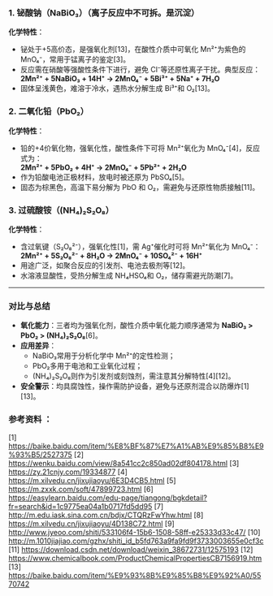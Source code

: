 ### 1. **铋酸钠（NaBiO₃）（离子反应中不可拆。是沉淀）**
**化学特性**：  
- 铋处于+5高价态，是强氧化剂[13]，在酸性介质中可氧化 Mn²⁺为紫色的 MnO₄⁻，常用于锰离子的鉴定[3]。  
- 反应需在硝酸等强酸性条件下进行，避免 Cl⁻等还原性离子干扰。典型反应：  
  **2Mn²⁺ + 5NaBiO₃ + 14H⁺ → 2MnO₄⁻ + 5Bi³⁺ + 5Na⁺ + 7H₂O**  
- 固体呈浅黄色，难溶于冷水，遇热水分解生成 Bi³⁺和 O₂[13]。

### 2. **二氧化铅（PbO₂）**
**化学特性**：  
- 铅的+4价氧化物，强氧化性，酸性条件下可将 Mn²⁺氧化为 MnO₄⁻[4]，反应式为：  
  **2Mn²⁺ + 5PbO₂ + 4H⁺ → 2MnO₄⁻ + 5Pb²⁺ + 2H₂O**  
- 作为铅酸电池正极材料，放电时被还原为 PbSO₄[5]。  
- 固态为棕黑色，高温下易分解为 PbO 和 O₂，需避免与还原性物质接触[11]。

### 3. **过硫酸铵（(NH₄)₂S₂O₈）**
**化学特性**：  
- 含过氧键（S₂O₈²⁻），强氧化性[1]，需 Ag⁺催化时可将 Mn²⁺氧化为 MnO₄⁻：  
  **2Mn²⁺ + 5S₂O₈²⁻ + 8H₂O → 2MnO₄⁻ + 10SO₄²⁻ + 16H⁺**  
- 用途广泛，如聚合反应的引发剂、电池去极剂等[12]。  
- 水溶液显酸性，受热分解生成 NH₄HSO₄和 O₂，储存需避光防潮[7]。

---

### **对比与总结**
- **氧化能力**：三者均为强氧化剂，酸性介质中氧化能力顺序通常为 **NaBiO₃ > PbO₂ > (NH₄)₂S₂O₈**[6]。  
- **应用差异**：  
  - NaBiO₃常用于分析化学中 Mn²⁺的定性检测；  
  - PbO₂多用于电池和工业氧化过程；  
  - (NH₄)₂S₂O₈则作为引发剂或刻蚀剂，需注意其分解特性[4][12]。  
- **安全警示**：均具腐蚀性，操作需防护设备，避免与还原剂混合以防爆炸[1][13]。

### 参考资料 ：
[1] https://baike.baidu.com/item/%E8%BF%87%E7%A1%AB%E9%85%B8%E9%93%B5/2527375
[2] https://wenku.baidu.com/view/8a541cc2c850ad02df804178.html
[3] https://zy.21cnjy.com/19334877
[4] https://m.xilvedu.cn/jixujiaoyu/6E3D4CB5.html
[5] https://m.zxxk.com/soft/47899723.html
[6] https://easylearn.baidu.com/edu-page/tiangong/bgkdetail?fr=search&id=1c9775ea04a1b0717fd5dd95
[7] http://m.edu.iask.sina.com.cn/bdjx/CTQRzFwYhw.html
[8] https://m.xilvedu.cn/jixujiaoyu/4D138C72.html
[9] http://www.jyeoo.com/shiti/533106f4-15b6-1508-58ff-e25333d33c47/
[10] http://m.1010jiajiao.com/gzhx/shiti_id_b5fd763a9fa9fd9f3733003655e0cf3c
[11] https://download.csdn.net/download/weixin_38672731/12575193
[12] https://www.chemicalbook.com/ProductChemicalPropertiesCB7156919.htm
[13] https://baike.baidu.com/item/%E9%93%8B%E9%85%B8%E9%92%A0/5570742